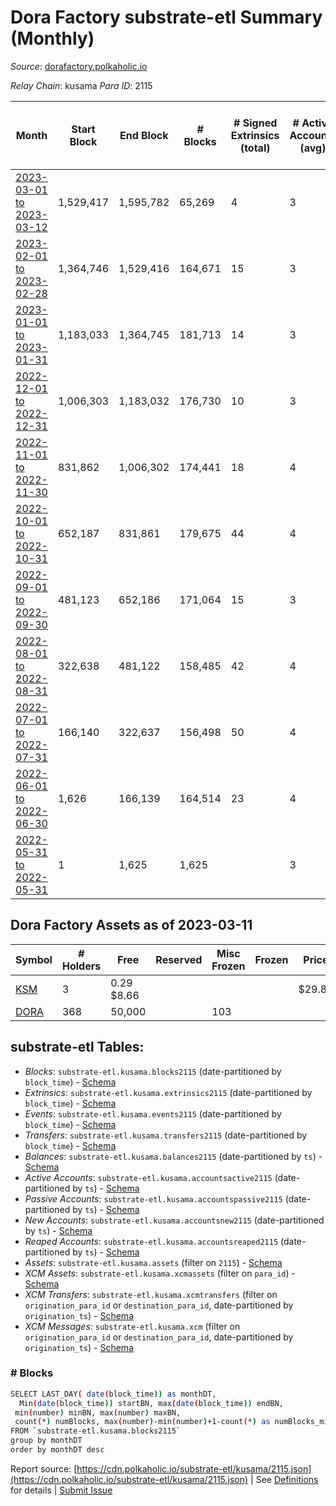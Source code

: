# Dora Factory substrate-etl Summary (Monthly)

_Source_: [dorafactory.polkaholic.io](https://dorafactory.polkaholic.io)

*Relay Chain*: kusama
*Para ID*: 2115



| Month | Start Block | End Block | # Blocks | # Signed Extrinsics (total) | # Active Accounts (avg) | # Addresses with Balances (max) | Issues |
| ----- | ----------- | --------- | -------- | --------------------------- | ----------------------- | ------------------------------- | ------ |
| [2023-03-01 to 2023-03-12](/kusama/2115-dorafactory/2023-03-31.md) | 1,529,417 | 1,595,782 | 65,269 | 4 | 3 | 369 | - 1,097 (1.65%) |   
| [2023-02-01 to 2023-02-28](/kusama/2115-dorafactory/2023-02-28.md) | 1,364,746 | 1,529,416 | 164,671 | 15 | 3 | 369 | -   |   
| [2023-01-01 to 2023-01-31](/kusama/2115-dorafactory/2023-01-31.md) | 1,183,033 | 1,364,745 | 181,713 | 14 | 3 | 369 | -   |   
| [2022-12-01 to 2022-12-31](/kusama/2115-dorafactory/2022-12-31.md) | 1,006,303 | 1,183,032 | 176,730 | 10 | 3 | 370 | -   |   
| [2022-11-01 to 2022-11-30](/kusama/2115-dorafactory/2022-11-30.md) | 831,862 | 1,006,302 | 174,441 | 18 | 4 | 370 | -   |   
| [2022-10-01 to 2022-10-31](/kusama/2115-dorafactory/2022-10-31.md) | 652,187 | 831,861 | 179,675 | 44 | 4 | 370 | -   |   
| [2022-09-01 to 2022-09-30](/kusama/2115-dorafactory/2022-09-30.md) | 481,123 | 652,186 | 171,064 | 15 | 3 | 368 | -   |   
| [2022-08-01 to 2022-08-31](/kusama/2115-dorafactory/2022-08-31.md) | 322,638 | 481,122 | 158,485 | 42 | 4 | 368 | -   |   
| [2022-07-01 to 2022-07-31](/kusama/2115-dorafactory/2022-07-31.md) | 166,140 | 322,637 | 156,498 | 50 | 4 | 367 | -   |   
| [2022-06-01 to 2022-06-30](/kusama/2115-dorafactory/2022-06-30.md) | 1,626 | 166,139 | 164,514 | 23 | 4 | 367 | -   |   
| [2022-05-31 to 2022-05-31](/kusama/2115-dorafactory/2022-05-31.md) | 1 | 1,625 | 1,625 |  | 3 | 1 | -   |   

## Dora Factory Assets as of 2023-03-11



| Symbol | # Holders | Free | Reserved | Misc Frozen | Frozen | Price | AssetID | 
| ----- | --------- | ---- | -------- | ----------- | ------ | ----- | --- |
| [KSM](/kusama/assets/KSM) | 3 | 0.29 $8.66 |   |    |   | $29.85 |   `{"Token":"KSM"}` | 
| [DORA](/kusama/assets/DORA) | 368 | 50,000  |   | 103   |   |  |   `{"Token":"DORA"}` | 

## substrate-etl Tables:

* _Blocks_: `substrate-etl.kusama.blocks2115` (date-partitioned by `block_time`) - [Schema](/schema/balances.json)
* _Extrinsics_: `substrate-etl.kusama.extrinsics2115` (date-partitioned by `block_time`) - [Schema](/schema/extrinsics.json)
* _Events_: `substrate-etl.kusama.events2115` (date-partitioned by `block_time`) - [Schema](/schema/events.json)
* _Transfers_: `substrate-etl.kusama.transfers2115` (date-partitioned by `block_time`) - [Schema](/schema/transfers.json)
* _Balances_: `substrate-etl.kusama.balances2115` (date-partitioned by `ts`) - [Schema](/schema/balances.json)
* _Active Accounts_: `substrate-etl.kusama.accountsactive2115` (date-partitioned by `ts`) - [Schema](/schema/accountsactive.json)
* _Passive Accounts_: `substrate-etl.kusama.accountspassive2115` (date-partitioned by `ts`) - [Schema](/schema/accountspassive.json)
* _New Accounts_: `substrate-etl.kusama.accountsnew2115` (date-partitioned by `ts`) - [Schema](/schema/accountsnew.json)
* _Reaped Accounts_: `substrate-etl.kusama.accountsreaped2115` (date-partitioned by `ts`) - [Schema](/schema/accountsreaped.json)
* _Assets_: `substrate-etl.kusama.assets` (filter on `2115`) - [Schema](/schema/assets.json)
* _XCM Assets_: `substrate-etl.kusama.xcmassets` (filter on `para_id`) - [Schema](/schema/xcmassets.json)
* _XCM Transfers_: `substrate-etl.kusama.xcmtransfers` (filter on `origination_para_id` or `destination_para_id`, date-partitioned by `origination_ts`) - [Schema](/schema/xcmtransfers.json)
* _XCM Messages_: `substrate-etl.kusama.xcm` (filter on `origination_para_id` or `destination_para_id`, date-partitioned by `origination_ts`) - [Schema](/schema/xcm.json)

### # Blocks
```bash
SELECT LAST_DAY( date(block_time)) as monthDT,
  Min(date(block_time)) startBN, max(date(block_time)) endBN, 
 min(number) minBN, max(number) maxBN, 
 count(*) numBlocks, max(number)-min(number)+1-count(*) as numBlocks_missing 
FROM `substrate-etl.kusama.blocks2115` 
group by monthDT 
order by monthDT desc
```


Report source: [https://cdn.polkaholic.io/substrate-etl/kusama/2115.json](https://cdn.polkaholic.io/substrate-etl/kusama/2115.json) | See [Definitions](/DEFINITIONS.md) for details | [Submit Issue](https://github.com/colorfulnotion/substrate-etl/issues)
